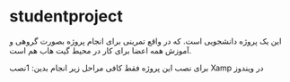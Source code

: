 # studentproject
این یک پروژه دانشجویی است. که در واقع تمرینی برای انجام پروژه بصورت گروهی و آموزش همه اعضا برای کار در محیط گیت هاب هم است.

برای نصب این پروژه فقط کافی مراحل زیر انجام بدین:
1نصب Xamp در ویندوز
